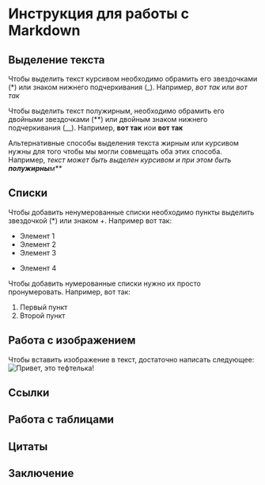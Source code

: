# Инструкция для работы с Markdown

## Выделение текста

Чтобы выделить текст курсивом необходимо обрамить его звездочками (*) или знаком нижнего подчеркивания (_). Например, *вот так* или _вот так_

Чтобы выделить текст полужирным, необходимо обрамить его двойными звездочками (**) или двойным знаком нижнего подчеркивания (__). Например, **вот так** иои __вот так__

Альтернативные способы выделения текста жирным или курсивом нужны для того чтобы мы могли совмещать оба этих способа. Например,  _текст может быть выделен курсивом и при этом быть **полужирны**м**_

## Списки

Чтобы добавить ненумерованные списки необходимо пункты выделить звездочкой (*) или знаком +. Например вот так:
* Элемент 1
* Элемент 2
* Элемент 3
+ Элемент 4

Чтобы добавить нумерованные списки нужно их просто пронумеровать. Например, вот так:
1. Первый пункт
2. Второй пункт

## Работа с изображением

Чтобы вставить изображение в текст, достаточно написать следующее:
![Привет, это тефтелька!](Cat_images.jpg)

## Ссылки

## Работа с таблицами

## Цитаты

## Заключение